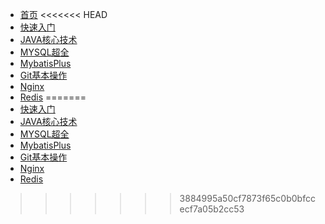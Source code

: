 - [首页](/)
<<<<<<< HEAD
- [快速入门](快速入门.md "从这里开始")
- [JAVA核心技术](ProjectMD/Java核心技术.md)
- [MYSQL超全](ProjectMD/MySQL数据库笔记.md)
- [MybatisPlus](ProjectMD/MybatisPlus.md)
- [Git基本操作](ProjectMD/Git基本操作.md)
- [Nginx](ProjectMD/Nginx.md)
- [Redis](/ProjectMD/Redis.md)
=======
- [快速入门](/快速入门.md "从这里开始")
- [JAVA核心技术](./ProjectMD/java核心技术.md)
- [MYSQL超全](./ProjectMD/MySQL数据库笔记.md)
- [MybatisPlus](./ProjectMD/MybatisPlus.md)
- [Git基本操作](./ProjectMD/Git基本操作.md)
- [Nginx](./ProjectMD/Nginx.md)
- [Redis](/ProjectMD/Redis.md)
>>>>>>> 3884995a50cf7873f65c0b0bfccecf7a05b2cc53
